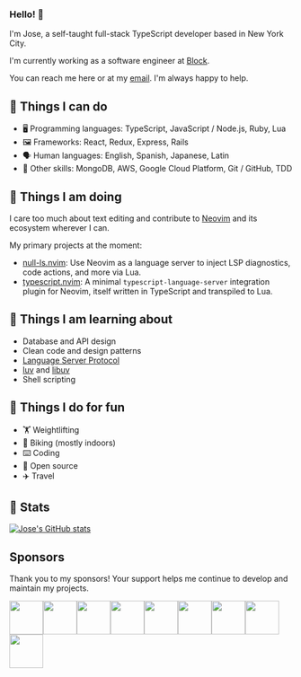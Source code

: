 ### Hello! 👋

I'm Jose, a self-taught full-stack TypeScript developer based in New York City. 

I'm currently working as a software engineer at [Block](https://block.xyz).

You can reach me here or at my [email](mailto:j.alvarez11@icloud.com). I'm always happy to help.

## 🔧 Things I can do

- 🖥️ Programming languages: TypeScript, JavaScript / Node.js, Ruby, Lua
- 🖼️ Frameworks: React, Redux, Express, Rails
- 🗣️ Human languages: English, Spanish, Japanese, Latin
- 🤹 Other skills: MongoDB, AWS, Google Cloud Platform, Git / GitHub, TDD

## 💼 Things I am doing

I care too much about text editing and contribute to [Neovim](https://github.com/neovim/neovim) and its ecosystem wherever I can.

My primary projects at the moment:

- [null-ls.nvim](https://github.com/jose-elias-alvarez/null-ls.nvim): Use Neovim as a language server to inject LSP diagnostics, code actions, and more via Lua.
- [typescript.nvim](https://github.com/jose-elias-alvarez/typescript.nvim): A minimal `typescript-language-server` integration plugin for Neovim, itself written in TypeScript and transpiled to Lua.

## 📖 Things I am learning about

- Database and API design
- Clean code and design patterns
- [Language Server Protocol](https://microsoft.github.io/language-server-protocol)
- [luv](https://github.com/luvit/luv) and [libuv](https://github.com/libuv/libuv)
- Shell scripting

## 💪 Things I do for fun

- 🏋 Weightlifting
- 🚴 Biking (mostly indoors)
- ⌨️ Coding
- 🤼 Open source
- ✈️ Travel

## 🧮 Stats

[![Jose's GitHub stats](https://github-readme-stats.vercel.app/api?username=jose-elias-alvarez&show_icons=true&count_private=true)](https://github.com/jose-elias-alvarez)

## Sponsors

Thank you to my sponsors! Your support helps me continue to develop and maintain
my projects.

<!-- sponsors --><a href="https://github.com/yutkat"><img src="https://github.com/yutkat.png" width="60px" alt="" /></a><a href="https://github.com/hituzi-no-sippo"><img src="https://github.com/hituzi-no-sippo.png" width="60px" alt="" /></a><a href="https://github.com/sbc64"><img src="https://github.com/sbc64.png" width="60px" alt="" /></a><a href="https://github.com/chase"><img src="https://github.com/chase.png" width="60px" alt="" /></a><a href="https://github.com/andrewferrier"><img src="https://github.com/andrewferrier.png" width="60px" alt="" /></a><a href="https://github.com/sirupsen"><img src="https://github.com/sirupsen.png" width="60px" alt="" /></a><a href="https://github.com/dhensen"><img src="https://github.com/dhensen.png" width="60px" alt="" /></a><a href="https://github.com/iwpnd"><img src="https://github.com/iwpnd.png" width="60px" alt="" /></a><a href="https://github.com/ehaynes99"><img src="https://github.com/ehaynes99.png" width="60px" alt="" /></a><!-- sponsors -->
